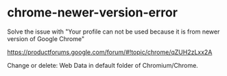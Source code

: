 # chrome-newer-version-error
Solve the issue with "Your profile can not be used because it is from newer version of Google Chrome"

https://productforums.google.com/forum/#!topic/chrome/qZUH2zLxx2A

Change or delete: Web Data in default folder of Chromium/Chrome.
